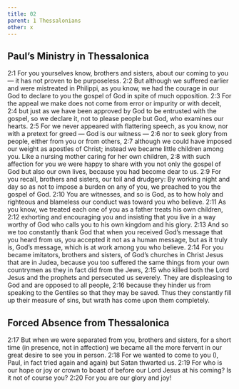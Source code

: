 ```yaml
---
title: 02
parent: 1 Thessalonians
other: x
---
```

## Paul’s Ministry in Thessalonica

<a name="2:1">2:1</a> For you yourselves know, brothers and sisters, about our coming to you — it has not proven to be purposeless. <a name="2:2">2:2</a> But although we suffered earlier and were mistreated in Philippi, as you know, we had the courage in our God to declare to you the gospel of God in spite of much opposition. <a name="2:3">2:3</a> For the appeal we make does not come from error or impurity or with deceit, <a name="2:4">2:4</a> but just as we have been approved by God to be entrusted with the gospel, so we declare it, not to please people but God, who examines our hearts. <a name="2:5">2:5</a> For we never appeared with flattering speech, as you know, nor with a pretext for greed — God is our witness — <a name="2:6">2:6</a> nor to seek glory from people, either from you or from others, <a name="2:7">2:7</a> although we could have imposed our weight as apostles of Christ; instead we became little children among you. Like a nursing mother caring for her own children, <a name="2:8">2:8</a> with such affection for you we were happy to share with you not only the gospel of God but also our own lives, because you had become dear to us. <a name="2:9">2:9</a> For you recall, brothers and sisters, our toil and drudgery: By working night and day so as not to impose a burden on any of you, we preached to you the gospel of God. <a name="2:10">2:10</a> You are witnesses, and so is God, as to how holy and righteous and blameless our conduct was toward you who believe. <a name="2:11">2:11</a> As you know, we treated each one of you as a father treats his own children, <a name="2:12">2:12</a> exhorting and encouraging you and insisting that you live in a way worthy of God who calls you to his own kingdom and his glory. <a name="2:13">2:13</a> And so we too constantly thank God that when you received God’s message that you heard from us, you accepted it not as a human message, but as it truly is, God’s message, which is at work among you who believe. <a name="2:14">2:14</a> For you became imitators, brothers and sisters, of God’s churches in Christ Jesus that are in Judea, because you too suffered the same things from your own countrymen as they in fact did from the Jews, <a name="2:15">2:15</a> who killed both the Lord Jesus and the prophets and persecuted us severely. They are displeasing to God and are opposed to all people, <a name="2:16">2:16</a> because they hinder us from speaking to the Gentiles so that they may be saved. Thus they constantly fill up their measure of sins, but wrath has come upon them completely.

## Forced Absence from Thessalonica

<a name="2:17">2:17</a> But when we were separated from you, brothers and sisters, for a short time (in presence, not in affection) we became all the more fervent in our great desire to see you in person. <a name="2:18">2:18</a> For we wanted to come to you (I, Paul, in fact tried again and again) but Satan thwarted us. <a name="2:19">2:19</a> For who is our hope or joy or crown to boast of before our Lord Jesus at his coming? Is it not of course you? <a name="2:20">2:20</a> For you are our glory and joy!
